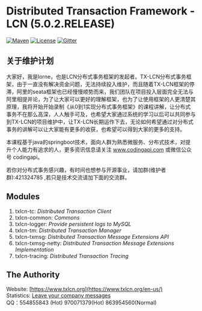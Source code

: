 # Distributed Transaction Framework - LCN (5.0.2.RELEASE)

[![Maven](https://img.shields.io/badge/endpoint.svg?url=https://bbs.txlcn.org/maven-central)](https://bbs.txlcn.org/maven-list)
[![License](https://img.shields.io/badge/License-Apache%202.0-blue.svg)](https://github.com/codingapi/tx-lcn/blob/master/LICENSE)
[![Gitter](https://badges.gitter.im/codingapi/tx-lcn.svg)](https://gitter.im/codingapi/tx-lcn?utm_source=badge&utm_medium=badge&utm_campaign=pr-badge)

## 关于维护计划
大家好，我是lorne，也是LCN分布式事务框架的发起者。TX-LCN分布式事务框架，由于一直没有解决资金问题，无法持续投入维护，而且随着TX-LCN框架的停滞，阿里的seata框架也已经慢慢顺势而来，我们团队在项目投入层面完全无法与阿里相提并论，为了让大家可以更好的理解框架，也为了让使用框架的人更清楚其原理，我将开始开始录制《从0到1实现分布式事务框架》的课程讲解，让分布式事务不在那么高深，人人触手可及，也希望大家通过系统的学习以后可以共同参与到TX-LCN的项目维护中，让TX-LCN长期运作下去，无论如何希望通过对分布式事务的讲解可以让大家能有更多的收获，也希望可以得到大家的更多的支持。

本课程基于java的springboot技术，面向人群为熟悉微服务、分布式技术，对提升个人能力有追求的人，更多资讯信息请关注 www.codingapi.com 或微信公众号 codingapi。

若你对分布式事务感兴趣，有时间也想参与开源事业，请加群(维护者群):421324785 ,若只是技术交流请加下面的交流群。



## Modules
1. txlcn-tc: *Distributed Transaction Client*
2. txlcn-common: *Commons*   
3. txlcn-logger: *Provide persistent logs to MySQL* 
4. txlcn-tm: *Distributed Transaction Manager*   
5. txlcn-txmsg: *Distributed Transaction Message Extensions API*   
6. txlcn-txmsg-netty: *Distributed Transaction Message Extensions Implementation*  
7. txlcn-tracing: *Distributed Transaction Tracing*

## The Authority
Website: [https://www.txlcn.org](https://www.txlcn.org/en-us/)  
Statistics: [Leave your company messages](https://github.com/codingapi/tx-lcn/issues/7)  
QQ：554855843 (Hot) 970071379(Hot) 863954560(Normal)
